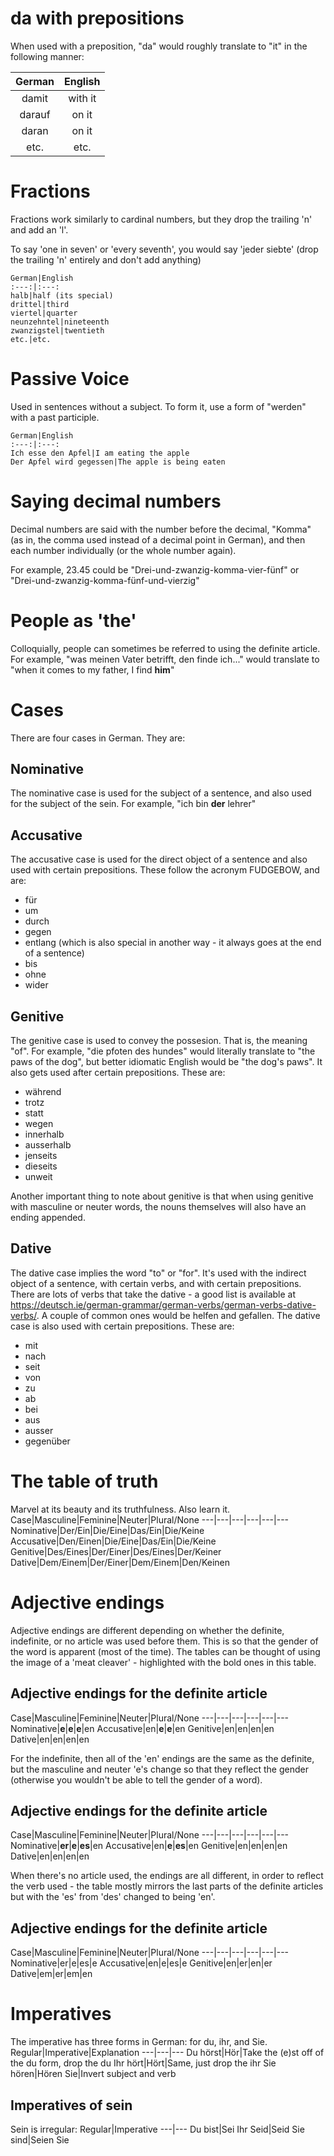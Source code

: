 # da with prepositions
When used with a preposition, "da" would roughly translate to "it" in the following manner:

German|English
:---:|:---:
damit|with it
darauf|on it
daran|on it
etc.|etc.

# Fractions
Fractions work similarly to cardinal numbers, but they drop the trailing 'n' and add an 'l'.

To say 'one in seven' or 'every seventh', you would say 'jeder siebte' (drop the trailing 'n' entirely and don't add anything)

    German|English
    :---:|:---:
    halb|half (its special)
    drittel|third
    viertel|quarter
    neunzehntel|nineteenth
    zwanzigstel|twentieth
    etc.|etc.

# Passive Voice
Used in sentences without a subject. To form it, use a form of "werden" with a past participle.

    German|English
    :---:|:---:
    Ich esse den Apfel|I am eating the apple
    Der Apfel wird gegessen|The apple is being eaten

# Saying decimal numbers
Decimal numbers are said with the number before the decimal, "Komma" (as in, the comma used instead of a decimal point in German), and then each number individually (or the whole number again).

For example, 23.45 could be "Drei-und-zwanzig-komma-vier-fünf" or "Drei-und-zwanzig-komma-fünf-und-vierzig"

# People as 'the'
Colloquially, people can sometimes be referred to using the definite article. For example, "was meinen Vater betrifft, den finde ich..." would translate to "when it comes to my father, I find **him**"

# Cases
There are four cases in German. They are:
## Nominative
The nominative case is used for the subject of a sentence, and also used for the subject of the sein. For example, "ich bin **der** lehrer"
## Accusative
The accusative case is used for the direct object of a sentence and also used with certain prepositions. These follow the acronym FUDGEBOW, and are:
 - für
 - um
 - durch
 - gegen
 - entlang (which is also special in another way - it always goes at the end of a sentence)
 - bis
 - ohne
 - wider

## Genitive
The genitive case is used to convey the possesion. That is, the meaning "of". For example, "die pfoten des hundes" would literally translate to "the paws of the dog", but better idiomatic English would be "the dog's paws". It also gets used after certain prepositions. These are:
- während
- trotz
- statt
- wegen
- innerhalb
- ausserhalb
- jenseits
- dieseits
- unweit

Another important thing to note about genitive is that when using genitive with masculine or neuter words, the nouns themselves will also have an ending appended.

## Dative
The dative case implies the word "to" or "for". It's used with the indirect object of a sentence, with certain verbs, and with certain prepositions. There are lots of verbs that take the dative - a good list is available at https://deutsch.ie/german-grammar/german-verbs/german-verbs-dative-verbs/. A couple of common ones would be helfen and gefallen. The dative case is also used with certain prepositions. These are:
 - mit
 - nach
 - seit
 - von
 - zu
 - ab
 - bei
 - aus
 - ausser
 - gegenüber

# The table of truth
Marvel at its beauty and its truthfulness. Also learn it.
Case|Masculine|Feminine|Neuter|Plural/None
---|---|---|---|---|---
Nominative|Der/Ein|Die/Eine|Das/Ein|Die/Keine
Accusative|Den/Einen|Die/Eine|Das/Ein|Die/Keine
Genitive|Des/Eines|Der/Einer|Des/Eines|Der/Keiner
Dative|Dem/Einem|Der/Einer|Dem/Einem|Den/Keinen

# Adjective endings
Adjective endings are different depending on whether the definite, indefinite, or no article was used before them. This is so that the gender of the word is apparent (most of the time). The tables can be thought of using the image of a 'meat cleaver' - highlighted with the bold ones in this table.

## Adjective endings for the definite article
Case|Masculine|Feminine|Neuter|Plural/None
---|---|---|---|---|---
Nominative|**e**|**e**|**e**|en
Accusative|en|**e**|**e**|en
Genitive|en|en|en|en
Dative|en|en|en|en

For the indefinite, then all of the 'en' endings are the same as the definite, but the masculine and neuter 'e's change so that they reflect the gender (otherwise you wouldn't be able to tell the gender of a word).

## Adjective endings for the definite article
Case|Masculine|Feminine|Neuter|Plural/None
---|---|---|---|---|---
Nominative|**er**|**e**|**es**|en
Accusative|en|**e**|**es**|en
Genitive|en|en|en|en
Dative|en|en|en|en

When there's no article used, the endings are all different, in order to reflect the verb used - the table mostly mirrors the last parts of the definite articles but with the 'es' from 'des' changed to being 'en'.

## Adjective endings for the definite article
Case|Masculine|Feminine|Neuter|Plural/None
---|---|---|---|---|---
Nominative|er|e|es|e
Accusative|en|e|es|e
Genitive|en|er|en|er
Dative|em|er|em|en

# Imperatives
The imperative has three forms in German: for du, ihr, and Sie.
Regular|Imperative|Explanation
---|---|---
Du hörst|Hör|Take the (e)st off of the du form, drop the du
Ihr hört|Hört|Same, just drop the ihr
Sie hören|Hören Sie|Invert subject and verb

## Imperatives of sein
Sein is irregular:
Regular|Imperative
---|---
Du bist|Sei
Ihr Seid|Seid
Sie sind|Seien Sie
